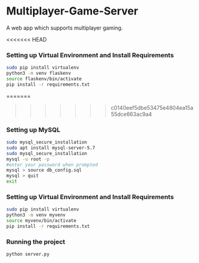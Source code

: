 # Multiplayer-Game-Server

A web app which supports multiplayer gaming.

<<<<<<< HEAD
### Setting up Virtual Environment and Install Requirements
```bash
sudo pip install virtualenv
python3 -m venv flaskenv
source flaskenv/bin/activate
pip install -r requirements.txt
```
=======
>>>>>>> c0140eef5dbe53475e4804ea15a55dce663ac9a4

### Setting up MySQL 
```bash
sudo mysql_secure_installation
sudo apt install mysql-server-5.7
sudo mysql_secure_installation
mysql -u root -p
#enter your password when prompted
mysql > source db_config.sql 
mysql > quit
exit
```

### Setting up Virtual Environment and Install Requirements
```bash
sudo pip install virtualenv
python3 -m venv myvenv
source myvenv/bin/activate
pip install -r requirements.txt
```

### Running the project
```bash
python server.py
```
